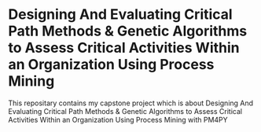 # Designing And Evaluating Critical Path Methods & Genetic Algorithms to Assess Critical Activities Within an Organization Using Process Mining
This repositary contains my capstone project which is about Designing And Evaluating Critical Path Methods & Genetic Algorithms to Assess Critical Activities Within an Organization Using Process Mining with PM4PY
